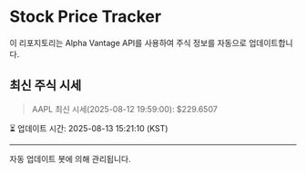 
# Stock Price Tracker

이 리포지토리는 Alpha Vantage API를 사용하여 주식 정보를 자동으로 업데이트합니다.

## 최신 주식 시세
> AAPL 최신 시세(2025-08-12 19:59:00): $229.6507

⏳ 업데이트 시간: 2025-08-13 15:21:10 (KST)

---
자동 업데이트 봇에 의해 관리됩니다.
